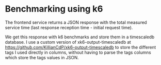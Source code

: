 # Benchmarking using k6

The frontend service returns a JSON response with the total measured service time (last response reception time - initial request time).

We get this response with k6 benchmarks and store them in a timescaledb database. I use a custom version of xk6-output-timescaledb at https://github.com/KillianCdP/xk6-output-timescaledb to store the different tags I used directly in columns, without having to parse the tags columns which store the tags values in JSON.
